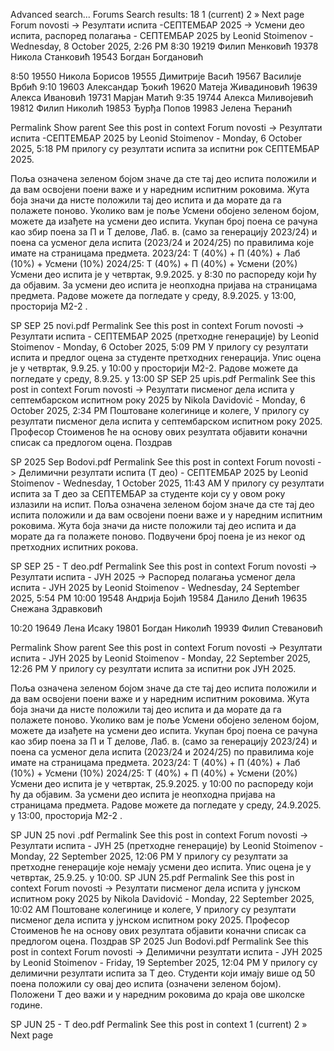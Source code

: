 Advanced search...
Forums
Search results: 18
1
(current)
2
»
Next page
Forum novosti -> Резултати испита -СЕПТЕМБАР 2025 -> Усмени део испита, распоред полагања - СЕПТЕМБАР 2025
by Leonid Stoimenov - Wednesday, 8 October 2025, 2:26 PM
8:30
19219 Филип Менковић
19378 Никола Станковић
19543 Богдан Богдановић

8:50
19550 Никола Борисов
19555 Димитрије Васић
19567 Василије Врбић
9:10
19603 Александар Ђокић
19620 Матеја Живадиновић
19639 Алекса Ивановић
19731 Марјан Матић
9:35
19744 Алекса Миливојевић
19812 Филип Николић
19853 Ђурђа Попов
19983 Јелена Ћеранић

Permalink
Show parent
See this post in context
Forum novosti -> Резултати испита -СЕПТЕМБАР 2025
by Leonid Stoimenov - Monday, 6 October 2025, 5:18 PM
 прилогу су резултати испита за испитни рок СЕПТЕМБАР 2025.

Поља означена зеленом бојом значе да сте тај део испита положили и да вам освојени поени важе и у наредним испитним роковима.
Жута боја значи да нисте положили тај део испита и да морате да га полажете поново.
Уколико вам је поље Усмени обојено зеленом бојом, можете да изађете на усмени део испита.
Укупан број поена се рачуна као збир поена за П и Т делове, Лаб. в. (само за генерацију 2023/24) и поена са усменог дела испита (2023/24 и 2024/25) по правилима које имате на страницама предмета.
2023/24: Т (40%) + П (40%) + Лаб (10%) + Усмени (10%)
2024/25: Т (40%) + П (40%) + Усмени (20%)
Усмени део испита је у четвртак, 9.9.2025. у 8:30 по распореду који ћу да објавим. За усмени део испита је неопходна пријава на страницама предмета. 
Радове можете да погледате у среду, 8.9.2025. у 13:00, просторија М2-2 .


SP SEP 25 novi.pdf
Permalink
See this post in context
Forum novosti -> Резултати испита - СЕПТЕМБАР 2025 (претходне генерације)
by Leonid Stoimenov - Monday, 6 October 2025, 5:09 PM
У прилогу су резултати испита и предлог оцена за студенте претходних генерација.
Упис оцена је у четвртак, 9.9.25. у 10:00 у просторији М2-2.
Радове можете да погледате у среду, 8.9.25. у 13:00 
SP SEP 25 upis.pdf
Permalink
See this post in context
Forum novosti -> Резултати писменог дела испита у септембарском испитном року 2025
by Nikola Davidović - Monday, 6 October 2025, 2:34 PM
Поштоване колегинице и колеге, 
У прилогу су резултати писменог дела испита у септембарском испитном року 2025. Професор Стоименов ће на основу ових резултата објавити коначни списак са предлогом оцена.
Поздрав

SP 2025 Sep Bodovi.pdf
Permalink
See this post in context
Forum novosti -> Делимични резултати испита (Т део) - СЕПТЕМБАР 2025
by Leonid Stoimenov - Wednesday, 1 October 2025, 11:43 AM
У прилогу су резултати испита за Т део за СЕПТЕМБАР за студенте који су у овом року излазили на испит.
Поља означена зеленом бојом значе да сте тај део испита положили и да вам освојени поени важе и у наредним испитним роковима. Жута боја значи да нисте положили тај део испита и да морате да га полажете поново.
Подвучени број поена је из неког од претходних испитних рокова.

SP SEP 25 - T deo.pdf
Permalink
See this post in context
Forum novosti -> Резултати испита - ЈУН 2025 -> Распоред полагања усменог дела испита - ЈУН 2025
by Leonid Stoimenov - Wednesday, 24 September 2025, 5:54 PM
10:00
19548 Андрија Бојић
19584 Данило Денић
19635 Снежана Здравковић

10:20
19649 Лена Исаку
19801 Богдан Николић
19939 Филип Стевановић

Permalink
Show parent
See this post in context
Forum novosti -> Резултати испита - ЈУН 2025
by Leonid Stoimenov - Monday, 22 September 2025, 12:26 PM
У прилогу су резултати испита за испитни рок ЈУН 2025.

Поља означена зеленом бојом значе да сте тај део испита положили и да вам освојени поени важе и у наредним испитним роковима.
Жута боја значи да нисте положили тај део испита и да морате да га полажете поново.
Уколико вам је поље Усмени обојено зеленом бојом, можете да изађете на усмени део испита.
Укупан број поена се рачуна као збир поена за П и Т делове, Лаб. в. (само за генерацију 2023/24) и поена са усменог дела испита (2023/24 и 2024/25) по правилима које имате на страницама предмета.
2023/24: Т (40%) + П (40%) + Лаб (10%) + Усмени (10%)
2024/25: Т (40%) + П (40%) + Усмени (20%)
Усмени део испита је у четвртак, 25.9.2025. у 10:00 по распореду који ћу да објавим. За усмени део испита је неопходна пријава на страницама предмета. 
Радове можете да погледате у среду, 24.9.2025. у 13:00, просторија М2-2 .

SP JUN 25 novi .pdf
Permalink
See this post in context
Forum novosti -> Резултати испита - ЈУН 25 (претходне генерације)
by Leonid Stoimenov - Monday, 22 September 2025, 12:06 PM
У прилогу су резултати за претходне генерације које немају усмени део испита.
Упис оцена је у четвртак, 25.9.25. у 10:00.
SP JUN 25.pdf
Permalink
See this post in context
Forum novosti -> Резултати писменог дела испита у јунском испитном року 2025
by Nikola Davidović - Monday, 22 September 2025, 10:02 AM
Поштоване колегинице и колеге, 
У прилогу су резултати писменог дела испита у јунском испитном року 2025. Професор Стоименов ће на основу ових резултата објавити коначни списак са предлогом оцена.
Поздрав
SP 2025 Jun Bodovi.pdf
Permalink
See this post in context
Forum novosti -> Делимични резултати испита - ЈУН 2025
by Leonid Stoimenov - Friday, 19 September 2025, 12:04 PM
У прилогу су делимични резултати испита за Т део. 
Студенти који имају више од 50 поена положили су овај део испита (означени зеленом бојом). 
Положени Т део важи и у наредним роковима до краја ове школске године.

SP JUN 25 - T deo.pdf
Permalink
See this post in context
1
(current)
2
»
Next page